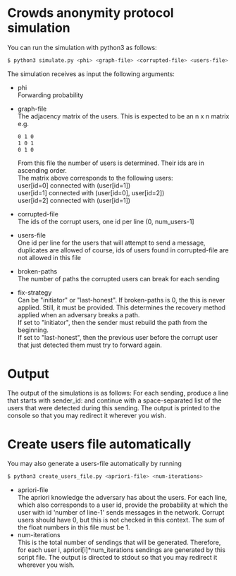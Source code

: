 # Crowds anonymity protocol simulation

You can run the simulation with python3 as follows:
```sh
$ python3 simulate.py <phi> <graph-file> <corrupted-file> <users-file> <broken-paths> <fix-strategy>
```
The simulation receives as input the following arguments:
- phi<br/>
  Forwarding probability

- graph-file<br/>
  The adjacency matrix of the users. This is expected to be an n x n matrix<br/>
  e.g.<br/>
  ```sh
  0 1 0
  1 0 1
  0 1 0
  ```
  From this file the number of users is determined. Their ids are in ascending order.<br/>
  The matrix above corresponds to the following users:<br/>
  user[id=0] connected with (user[id=1])<br/>
  user[id=1] connected with (user[id=0], user[id=2])<br/>
  user[id=2] connected with (user[id=1])<br/>

- corrupted-file<br/>
  The ids of the corrupt users, one id per line (0, num_users-1]

- users-file<br/>
  One id per line for the users that will attempt to send a message, duplicates are
  allowed of course, ids of users found in corrupted-file are not allowed in this file

- broken-paths<br/>
The number of paths the corrupted users can break for each sending

- fix-strategy<br/>
  Can be "initiator" or "last-honest". If broken-paths is 0, the this is never applied. Still, it must be provided. This determines the recovery method applied when an adversary breaks a path.<br/>
  If set to "initiator", then the sender must rebuild the path from the beginning.<br/>
  If set to "last-honest", then the previous user before the corrupt user that just detected them must try to forward again.<br/>
# Output
The output of the simulations is as follows: For each sending, produce a line that starts with sender_id: and continue with a space-separated list of the users that were detected during this sending. The output is printed to the console so that you may redirect it wherever you wish.

# Create users file automatically
You may also generate a users-file automatically by running
```sh
$ python3 create_users_file.py <apriori-file> <num-iterations>
```
- apriori-file<br/>
The apriori knowledge the adversary has about the users. For each line, which also corresponds to a user id, provide the probability at which the user with id 'number of line-1' sends messages in the network. Corrupt users should have 0, but this is not checked in this context. The sum of the float numbers in this file must be 1.
- num-iterations<br/>
This is the total number of sendings that will be generated. Therefore, for each user i, apriori\[i\]\*num_iterations sendings are generated by this script file. The output is directed to stdout so that you may redirect it wherever you wish. 
